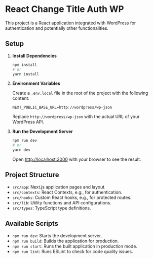 # React Change Title Auth WP

This project is a React application integrated with WordPress for authentication and potentially other functionalities.

## Setup

1.  **Install Dependencies**

    ```bash
    npm install
    # or
    yarn install
    ```

2.  **Environment Variables**

    Create a `.env.local` file in the root of the project with the following content:

    ```
    NEXT_PUBLIC_BASE_URL=http://wordpress/wp-json
    ```

    Replace `http://wordpress/wp-json` with the actual URL of your WordPress API.

3.  **Run the Development Server**

    ```bash
    npm run dev
    # or
    yarn dev
    ```

    Open [http://localhost:3000](http://localhost:3000) with your browser to see the result.

## Project Structure

-   `src/app`: Next.js application pages and layout.
-   `src/contexts`: React Contexts, e.g., for authentication.
-   `src/hooks`: Custom React hooks, e.g., for protected routes.
-   `src/lib`: Utility functions and API configurations.
-   `src/types`: TypeScript type definitions.

## Available Scripts

-   `npm run dev`: Starts the development server.
-   `npm run build`: Builds the application for production.
-   `npm run start`: Runs the built application in production mode.
-   `npm run lint`: Runs ESLint to check for code quality issues.

